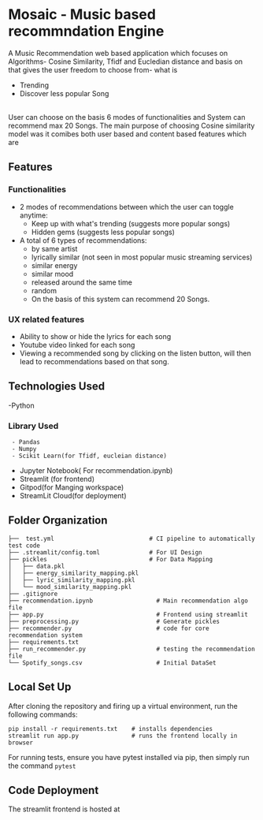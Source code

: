 # Mosaic - Music based recommndation Engine

A Music Recommendation web based application  which focuses on Algorithms- Cosine Similarity, Tfidf and Eucledian distance and basis on that gives the user freedom to choose from- what is
- Trending 
- Discover less popular Song <br/><br/>

User can choose on the basis 6 modes of functionalities and System can recommend max 20 Songs.
The main purpose of choosing Cosine similarity model was it comibes both user based and content based features which are
## Features
### Functionalities
- 2 modes of recommendations between which the user can toggle anytime:
  - Keep up with what's trending (suggests more popular songs)
  - Hidden gems (suggests less popular songs)
- A total of 6 types of recommendations:
  - by same artist
  - lyrically similar (not seen in most popular music streaming services)
  - similar energy
  - similar mood
  - released around the same time
  - random
  - On the basis of this system can recommend 20 Songs.
  
### UX related features
- Ability to show or hide the lyrics for each song
- Youtube video linked for each song
- Viewing a recommended song by clicking on the listen button, will then lead to recommendations based on that song.

## Technologies Used

 -Python
  ### Library Used
     - Pandas
     - Numpy
     - Scikit Learn(for Tfidf, eucleian distance)
- Jupyter Notebook( For recommendation.ipynb)       
- Streamlit (for frontend)
- Gitpod(for Manging workspace)
- StreamLit Cloud(for deployment)

## Folder Organization

    ├──  test.yml                           # CI pipeline to automatically test code
    ├── .streamlit/config.toml              # For UI Design 
    ├── pickles                             # For Data Mapping
    │   ├── data.pkl                     
    │   ├── energy_similarity_mapping.pkl 
    │   ├── lyric_similarity_mapping.pkl
    │   └── mood_similarity_mapping.pkl
    ├── .gitignore 
    ├── recommendation.ipynb                  # Main recommendation algo file
    ├── app.py                                # Frontend using streamlit
    ├── preprocessing.py                      # Generate pickles
    ├── recommender.py                        # code for core recommendation system
    ├── requirements.txt                      
    ├── run_recommender.py                    # testing the recommendation file
    └── Spotify_songs.csv                     # Initial DataSet
    
## Local Set Up

After cloning the repository and firing up a virtual environment, run the following commands:
```
pip install -r requirements.txt    # installs dependencies
streamlit run app.py               # runs the frontend locally in browser
```
For running tests, ensure you have pytest installed via pip, then simply run the command `pytest`

## Code Deployment
The streamlit frontend is hosted at 





 







